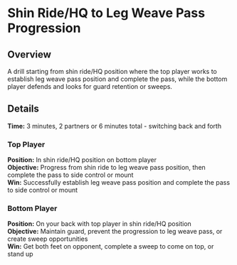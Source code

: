 # Shin Ride/HQ to Leg Weave Pass Progression

## Overview
A drill starting from shin ride/HQ position where the top player works to establish leg weave pass position and complete the pass, while the bottom player defends and looks for guard retention or sweeps.

## Details
**Time:** 3 minutes, 2 partners or 6 minutes total - switching back and forth

### Top Player
**Position:** In shin ride/HQ position on bottom player  
**Objective:** Progress from shin ride to leg weave pass position, then complete the pass to side control or mount  
**Win:** Successfully establish leg weave pass position and complete the pass to side control or mount  

### Bottom Player
**Position:** On your back with top player in shin ride/HQ position  
**Objective:** Maintain guard, prevent the progression to leg weave pass, or create sweep opportunities  
**Win:** Get both feet on opponent, complete a sweep to come on top, or stand up  
